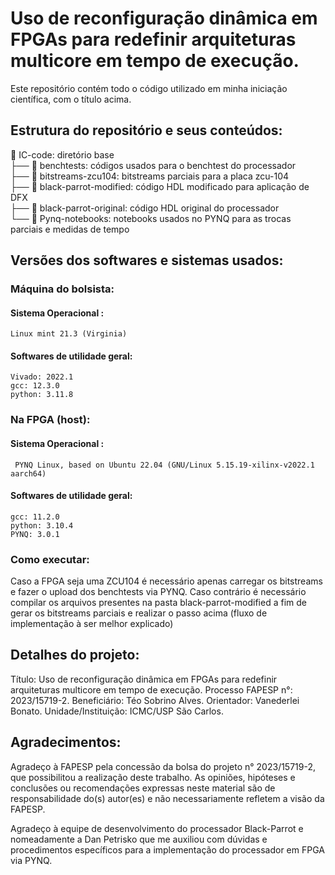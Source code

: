 # Uso de reconfiguração dinâmica em FPGAs para redefinir arquiteturas multicore em tempo de execução.
Este repositório contém todo o código utilizado em minha iniciação científica, com o título acima. 

## Estrutura do repositório e seus conteúdos:

📂 IC-code: diretório base \
├── 📂 benchtests: códigos usados para o benchtest do processador \
├── 📂 bitstreams-zcu104: bitstreams parciais para a placa zcu-104 \
├── 📂 black-parrot-modified: código HDL modificado para aplicação de DFX \
├── 📂 black-parrot-original: código HDL original do processador  \
└── 📂 Pynq-notebooks: notebooks usados no PYNQ para as trocas parciais e medidas de tempo 

## Versões dos softwares e sistemas usados:

### Máquina do bolsista:

#### Sistema Operacional :
``` Linux mint 21.3 (Virginia) ```

#### Softwares de utilidade geral:
```
Vivado: 2022.1 
gcc: 12.3.0
python: 3.11.8
```

### Na FPGA (host):

#### Sistema Operacional :
```  PYNQ Linux, based on Ubuntu 22.04 (GNU/Linux 5.15.19-xilinx-v2022.1 aarch64) ```

#### Softwares de utilidade geral:

```
gcc: 11.2.0
python: 3.10.4
PYNQ: 3.0.1
```

### Como executar:

Caso a FPGA seja uma ZCU104 é necessário apenas carregar os bitstreams e fazer o upload dos benchtests via PYNQ.
Caso contrário é necessário compilar os arquivos presentes na pasta black-parrot-modified a fim de gerar os bitstreams parciais e realizar o passo acima 
(fluxo de implementação à ser melhor explicado)

## Detalhes do projeto:
Título: Uso de reconfiguração dinâmica em FPGAs para redefinir arquiteturas multicore em tempo de execução.
Processo FAPESP n°: 2023/15719-2.
Beneficiário: Téo Sobrino Alves.
Orientador: Vanederlei Bonato.
Unidade/Instituição: ICMC/USP São Carlos.

## Agradecimentos:
Agradeço à FAPESP pela concessão da bolsa do projeto n° 2023/15719-2, que possibilitou a realização deste trabalho.
As opiniões, hipóteses e conclusões ou recomendações expressas neste material são de responsabilidade do(s) autor(es) 
e não necessariamente refletem a visão da FAPESP.

Agradeço à equipe de desenvolvimento do processador Black-Parrot e nomeadamente a Dan Petrisko que me auxiliou com dúvidas e procedimentos específicos para a implementação do processador em FPGA via PYNQ.
